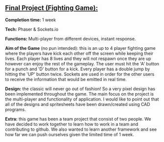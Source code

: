 ## [Final Project (Fighting Game):](http://super-spiced-brothers.herokuapp.com/)

**Completion time:** 1 week

**Tech:** Phaser & Sockets.io

**Functions:** Multi-player from different devices, instant response.


**Aim of the Game** (no pun intended):
this is an up to 4 player fighting game where the players have kick each other off the screen while keeping their lives.
Each player has 8 lives and they will not respawn once they are up however can enjoy the rest of the gameplay.
The user must hit the 'A' button for a punch and 'D' button for a kick.
Every player has a double jump by hitting the 'UP' button twice.
Sockets are used in order for the other users to receive the information that would be emitted in real time.


**Design:**
the classic will never go out of fashion! So a very pixel design has been implemented throughout the game.
The main focus on the project is the multi-player and functionality of application.
I would like to point out that all of the designs and spritesheets have been drawn/created using CAD programs.


**Extra:**
this game has been a team project that consist of two people.
We have decided to work together to learn how to work in a team and contributing to github.
We also wanted to learn another framework and see how far we can push ourselves given the limited time of 1 week.
